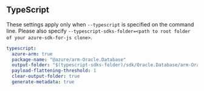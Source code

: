 ## TypeScript

These settings apply only when `--typescript` is specified on the command line.
Please also specify `--typescript-sdks-folder=<path to root folder of your azure-sdk-for-js clone>`.

``` yaml $(typescript)
typescript:
  azure-arm: true
  package-name: "@azure/arm-Oracle.Database"
  output-folder: "$(typescript-sdks-folder)/sdk/Oracle.Database/arm-Oracle.Database"
  payload-flattening-threshold: 1
  clear-output-folder: true
  generate-metadata: true
```
